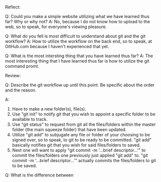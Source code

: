 Reflect:

Q: Could you make a simple website utilizing what we have learned thus far? Why or why not?
A: No, because I do not know how to upload to the web, so to speak, for everyone's viewing pleasure.

Q: What do you fell is most difficult to understand about git and the git workflow?
A: How to utilize the workflow on the back end, so to speak, at GitHub.com because I haven't experienced that yet.

Q: What is the most intersting thing that you have learned thus far?
A: The most interesting thing that I have learned thus far is how to utilize the git command promt.

Review:

Q: Describe the git workflow up until this point. Be specific about the order and the reason. 

A:
1. Have to make a new folder(s), file(s).
2. Use "git init" to notify git that you wish to appoint a specific folder to be available to track.
3. Use "git status" to request from git all the files/folders within the master folder (the main squeeze folder) that have been updated.
4. Utilize "git add" to subjugate any file or folder of your choosing to be signed over, so to speak, to git to be ready to be committed. "git add" basically notifies git that you wish for said files/folders to saved.
5. Next one will want to apply "git commit -m '...brief descriptor...'" to commit the files/folders one previously just applied "git add" to. "git commit -m '...brief descriptor...'" actually commits the files/folders to git to be saved.

Q: What is the difference between 

